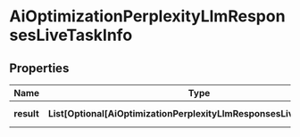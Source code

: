 # AiOptimizationPerplexityLlmResponsesLiveTaskInfo


## Properties

| Name | Type | Description | Notes |
|------------ | ------------- | ------------- | -------------|
**result** | **List[Optional[AiOptimizationPerplexityLlmResponsesLiveResultInfo]]** | array of results |[optional]|